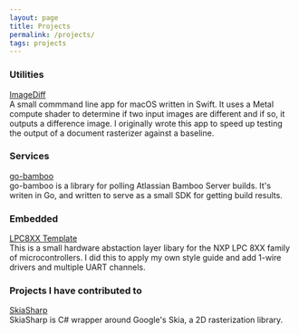 ```yaml
---
layout: page
title: Projects
permalink: /projects/
tags: projects
---
```


### Utilities

[ImageDiff](https://github.com/Tylerflick/ImageDiff)  
A small commmand line app for macOS written in Swift. It uses a Metal compute shader to determine if two input images are different and if so, it outputs a difference image. I originally wrote this app to speed up testing the output of a document rasterizer against a baseline.

### Services

[go-bamboo](https://github.com/Tylerflick/go-bamboo)  
go-bamboo is a library for polling Atlassian Bamboo Server builds. It's writen in Go, and written to serve as a small SDK for getting build results.


### Embedded

[LPC8XX Template](https://github.com/Tylerflick/lpc8xx_template)   
This is a small hardware abstaction layer libary for the NXP LPC 8XX family of microcontrollers. I did this to apply my own style guide and add 1-wire drivers and multiple UART channels.

### Projects I have contributed to

[SkiaSharp](https://github.com/mono/skiasharp)  
SkiaSharp is C# wrapper around Google's Skia, a 2D rasterization library.